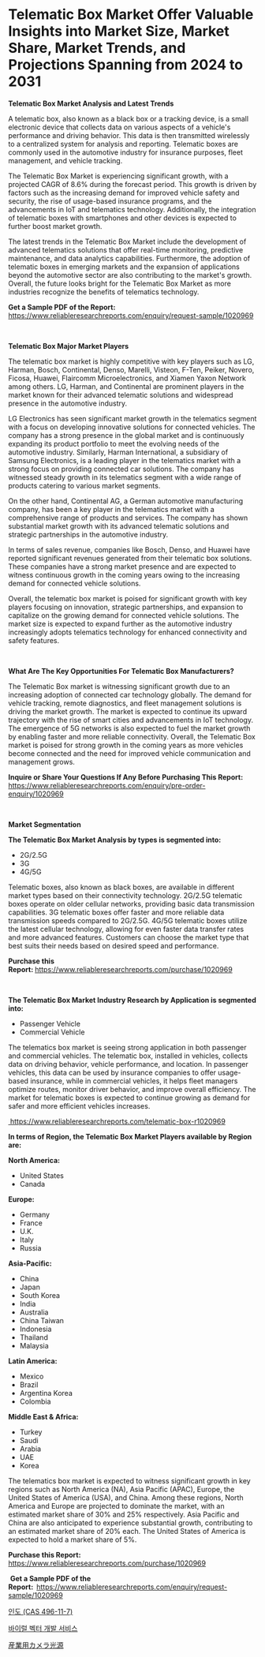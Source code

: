 <p><h1>Telematic Box Market Offer Valuable Insights into Market Size, Market Share, Market Trends, and Projections Spanning from 2024 to 2031</h1></p><p><strong>Telematic Box Market Analysis and Latest Trends</strong></p>
<p><p>A telematic box, also known as a black box or a tracking device, is a small electronic device that collects data on various aspects of a vehicle's performance and driving behavior. This data is then transmitted wirelessly to a centralized system for analysis and reporting. Telematic boxes are commonly used in the automotive industry for insurance purposes, fleet management, and vehicle tracking.</p><p>The Telematic Box Market is experiencing significant growth, with a projected CAGR of 8.6% during the forecast period. This growth is driven by factors such as the increasing demand for improved vehicle safety and security, the rise of usage-based insurance programs, and the advancements in IoT and telematics technology. Additionally, the integration of telematic boxes with smartphones and other devices is expected to further boost market growth.</p><p>The latest trends in the Telematic Box Market include the development of advanced telematics solutions that offer real-time monitoring, predictive maintenance, and data analytics capabilities. Furthermore, the adoption of telematic boxes in emerging markets and the expansion of applications beyond the automotive sector are also contributing to the market's growth. Overall, the future looks bright for the Telematic Box Market as more industries recognize the benefits of telematics technology.</p></p>
<p><strong>Get a Sample PDF of the Report:&nbsp;</strong> <a href="https://www.reliableresearchreports.com/enquiry/request-sample/1020969">https://www.reliableresearchreports.com/enquiry/request-sample/1020969</a></p>
<p>&nbsp;</p>
<p><strong>Telematic Box Major Market Players</strong></p>
<p><p>The telematic box market is highly competitive with key players such as LG, Harman, Bosch, Continental, Denso, Marelli, Visteon, F-Ten, Peiker, Novero, Ficosa, Huawei, Flaircomm Microelectronics, and Xiamen Yaxon Network among others. LG, Harman, and Continental are prominent players in the market known for their advanced telematic solutions and widespread presence in the automotive industry.</p><p>LG Electronics has seen significant market growth in the telematics segment with a focus on developing innovative solutions for connected vehicles. The company has a strong presence in the global market and is continuously expanding its product portfolio to meet the evolving needs of the automotive industry. Similarly, Harman International, a subsidiary of Samsung Electronics, is a leading player in the telematics market with a strong focus on providing connected car solutions. The company has witnessed steady growth in its telematics segment with a wide range of products catering to various market segments.</p><p>On the other hand, Continental AG, a German automotive manufacturing company, has been a key player in the telematics market with a comprehensive range of products and services. The company has shown substantial market growth with its advanced telematic solutions and strategic partnerships in the automotive industry.</p><p>In terms of sales revenue, companies like Bosch, Denso, and Huawei have reported significant revenues generated from their telematic box solutions. These companies have a strong market presence and are expected to witness continuous growth in the coming years owing to the increasing demand for connected vehicle solutions.</p><p>Overall, the telematic box market is poised for significant growth with key players focusing on innovation, strategic partnerships, and expansion to capitalize on the growing demand for connected vehicle solutions. The market size is expected to expand further as the automotive industry increasingly adopts telematics technology for enhanced connectivity and safety features.</p></p>
<p>&nbsp;</p>
<p><strong>What Are The Key Opportunities For Telematic Box Manufacturers?</strong></p>
<p><p>The Telematic Box market is witnessing significant growth due to an increasing adoption of connected car technology globally. The demand for vehicle tracking, remote diagnostics, and fleet management solutions is driving the market growth. The market is expected to continue its upward trajectory with the rise of smart cities and advancements in IoT technology. The emergence of 5G networks is also expected to fuel the market growth by enabling faster and more reliable connectivity. Overall, the Telematic Box market is poised for strong growth in the coming years as more vehicles become connected and the need for improved vehicle communication and management grows.</p></p>
<p><strong>Inquire or Share Your Questions If Any Before Purchasing This Report:</strong> <a href="https://www.reliableresearchreports.com/enquiry/pre-order-enquiry/1020969">https://www.reliableresearchreports.com/enquiry/pre-order-enquiry/1020969</a></p>
<p>&nbsp;</p>
<p><strong>Market Segmentation</strong></p>
<p><strong>The Telematic Box Market Analysis by types is segmented into:</strong></p>
<p><ul><li>2G/2.5G</li><li>3G</li><li>4G/5G</li></ul></p>
<p><p>Telematic boxes, also known as black boxes, are available in different market types based on their connectivity technology. 2G/2.5G telematic boxes operate on older cellular networks, providing basic data transmission capabilities. 3G telematic boxes offer faster and more reliable data transmission speeds compared to 2G/2.5G. 4G/5G telematic boxes utilize the latest cellular technology, allowing for even faster data transfer rates and more advanced features. Customers can choose the market type that best suits their needs based on desired speed and performance.</p></p>
<p><strong>Purchase this Report:&nbsp;</strong><a href="https://www.reliableresearchreports.com/purchase/1020969">https://www.reliableresearchreports.com/purchase/1020969</a></p>
<p>&nbsp;</p>
<p><strong>The Telematic Box Market Industry Research by Application is segmented into:</strong></p>
<p><ul><li>Passenger Vehicle</li><li>Commercial Vehicle</li></ul></p>
<p><p>The telematics box market is seeing strong application in both passenger and commercial vehicles. The telematic box, installed in vehicles, collects data on driving behavior, vehicle performance, and location. In passenger vehicles, this data can be used by insurance companies to offer usage-based insurance, while in commercial vehicles, it helps fleet managers optimize routes, monitor driver behavior, and improve overall efficiency. The market for telematic boxes is expected to continue growing as demand for safer and more efficient vehicles increases.</p></p>
<p><a href="https://www.reliableresearchreports.com/telematic-box-r1020969">&nbsp;https://www.reliableresearchreports.com/telematic-box-r1020969</a></p>
<p><strong>In terms of Region, the Telematic Box Market Players available by Region are:</strong></p>
<p>
    <p> <strong> North America: </strong>
        <ul>
            <li>United States</li>
            <li>Canada</li>
        </ul>
        </p> 
    <p> <strong> Europe: </strong>
        <ul>
            <li>Germany</li>
            <li>France</li>
            <li>U.K.</li>
            <li>Italy</li>
            <li>Russia</li>
        </ul>
        </p> 
    <p> <strong> Asia-Pacific: </strong>
        <ul>
            <li>China</li>
            <li>Japan</li>
            <li>South Korea</li>
            <li>India</li>
            <li>Australia</li>
            <li>China Taiwan</li>
            <li>Indonesia</li>
            <li>Thailand</li>
            <li>Malaysia</li>
        </ul>
        </p> 
    <p> <strong> Latin America: </strong>
        <ul>
            <li>Mexico</li>
            <li>Brazil</li>
            <li>Argentina Korea</li>
            <li>Colombia</li>
        </ul>
        </p> 
    <p> <strong> Middle East & Africa: </strong>
        <ul>
            <li>Turkey</li>
            <li>Saudi</li>
            <li>Arabia</li>
            <li>UAE</li>
            <li>Korea</li>
        </ul>
    </p>
    </p>
<p><p>The telematics box market is expected to witness significant growth in key regions such as North America (NA), Asia Pacific (APAC), Europe, the United States of America (USA), and China. Among these regions, North America and Europe are projected to dominate the market, with an estimated market share of 30% and 25% respectively. Asia Pacific and China are also anticipated to experience substantial growth, contributing to an estimated market share of 20% each. The United States of America is expected to hold a market share of 5%.</p></p>
<p><strong>Purchase this Report: </strong><a href="https://www.reliableresearchreports.com/purchase/1020969">https://www.reliableresearchreports.com/purchase/1020969</a></p>
<p>&nbsp;<strong>Get a Sample PDF of the Report:&nbsp;&nbsp;</strong><a href="https://www.reliableresearchreports.com/enquiry/request-sample/1020969">https://www.reliableresearchreports.com/enquiry/request-sample/1020969</a></p>
<p><strong></strong></p>
<p><p><a href="https://medium.com/@seanturner6262/%EC%9D%B8%EB%8B%8C-cas-496-11-7-%EC%8B%9C%EC%9E%A5-%EA%B7%9C%EB%AA%A8-%EB%B0%8F-%EC%A0%90%EC%9C%A0%EC%9C%A8-%EB%B6%84%EC%84%9D-%EC%84%B1%EC%9E%A5-%EB%8F%99%ED%96%A5-%EB%B0%8F-%EC%98%88%EC%B8%A1-2024-2031-c758f65b6296">인도 (CAS 496-11-7)</a></p><p><a href="https://medium.com/@emmettsaynford43546/2024%EB%85%84%EB%B6%80%ED%84%B0-2031%EB%85%84%EA%B9%8C%EC%A7%80-%EC%97%B0%ED%8F%89%EA%B7%A0-%EC%84%B1%EC%9E%A5%EB%A5%A0-%EB%A1%9C-%EC%84%B1%EC%9E%A5%ED%95%98%EB%8A%94-%EB%B0%94%EC%9D%B4%EB%9F%AC%EC%8A%A4-%EB%B2%A1%ED%84%B0-%EA%B0%9C%EB%B0%9C-%EC%84%9C%EB%B9%84%EC%8A%A4-%EC%8B%9C%EC%9E%A5-%EA%B7%9C%EB%AA%A8%EC%97%90-%EB%8C%80%ED%95%9C-%ED%86%B5%EC%B0%B0%EB%A0%A5-8424a1c3fb48">바이럴 벡터 개발 서비스</a></p><p><a href="https://medium.com/@jacksonwiza1924/%E3%82%B0%E3%83%AD%E3%83%BC%E3%83%90%E3%83%AB%E7%94%A3%E6%A5%AD%E3%82%AB%E3%83%A1%E3%83%A9%E7%94%A8%E3%83%A9%E3%82%A4%E3%83%88%E3%82%BD%E3%83%BC%E3%82%B9%E5%B8%82%E5%A0%B4%E3%82%BB%E3%82%AF%E3%82%BF%E3%83%BC-%E3%82%BF%E3%82%A4%E3%83%97-%E3%82%A2%E3%83%97%E3%83%AA%E3%82%B1%E3%83%BC%E3%82%B7%E3%83%A7%E3%83%B3-%E5%B8%82%E5%A0%B4%E3%83%97%E3%83%AC%E3%83%BC%E3%83%A4%E3%83%BC%E3%81%AE%E6%88%A6%E7%95%A5-%E5%9C%B0%E5%9F%9F%E5%88%A5%E6%88%90%E9%95%B7%E3%81%AE%E6%B4%9E%E5%AF%9F-%E3%81%8A%E3%82%88%E3%81%B3%E5%B0%86%E6%9D%A5%E3%81%AE%E4%BA%88%E6%B8%AC-2024%E5%B9%B4-2031%E5%B9%B4-45a3dc0a3350">産業用カメラ光源</a></p></p>
